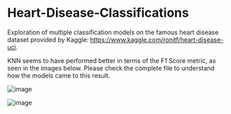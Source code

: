 # Heart-Disease-Classifications
Exploration of multiple classification models on the famous heart disease dataset provided by Kaggle: https://www.kaggle.com/ronitf/heart-disease-uci.

KNN seems to have performed better in terms of the F1 Score metric, as seen in the images below. Please check the complete file to understand how the models came to this result.

![image](https://user-images.githubusercontent.com/8387776/118586764-53c80a80-b769-11eb-8393-2b34b8470c64.png)

![image](https://user-images.githubusercontent.com/8387776/118586788-5d517280-b769-11eb-94d8-5bb55fd4a716.png)
